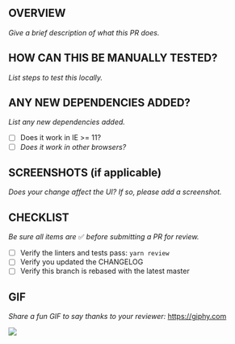## OVERVIEW
_Give a brief description of what this PR does._

## HOW CAN THIS BE MANUALLY TESTED?
_List steps to test this locally._

## ANY NEW DEPENDENCIES ADDED?
_List any new dependencies added._

* [ ] Does it work in IE >= 11?
* [ ]  _Does it work in other browsers?_

## SCREENSHOTS (if applicable)
_Does your change affect the UI? If so, please add a screenshot._

## CHECKLIST
_Be sure all items are_ ✅ _before submitting a PR for review._
* [ ] Verify the linters and tests pass: `yarn review`
* [ ] Verify you updated the CHANGELOG
* [ ] Verify this branch is rebased with the latest master

## GIF
_Share a fun GIF to say thanks to your reviewer:_
https://giphy.com

![](https://media.giphy.com/media/xTiTnfkt9wCx4fuWhW/giphy.gif)
